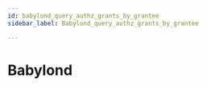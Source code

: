 ```yaml
---
id: babylond_query_authz_grants_by_grantee
sidebar_label: Babylond_query_authz_grants_by_grantee

---
```


# Babylond